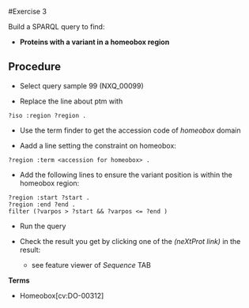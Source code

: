 #Exercise 3

Build a SPARQL query to find:

* **Proteins with a variant in a homeobox region**

## Procedure

* Select query sample 99 (NXQ_00099)

* Replace the line about ptm with 
```
?iso :region ?region .
```

* Use the term finder to get the accession code of *homeobox* domain

* Aadd a line setting the constraint on homeobox: 
```
?region :term <accession for homeobox> .

```
* Add the following lines to ensure the variant position is within the homeobox region: 
```
?region :start ?start .
?region :end ?end .
filter (?varpos > ?start && ?varpos <= ?end )
```

* Run the query

* Check the result you get by clicking one of the *(neXtProt link)* in the result:
  * see feature viewer of *Sequence* TAB



**Terms**

* Homeobox[cv:DO-00312]
